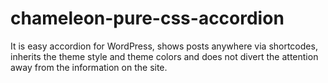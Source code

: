 # chameleon-pure-css-accordion
 It is easy accordion for WordPress, shows posts anywhere via shortcodes, inherits the theme style and theme colors and does not divert the attention away from the information on the site.

